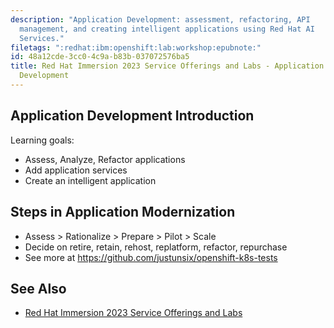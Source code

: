 ```yaml
---
description: "Application Development: assessment, refactoring, API
  management, and creating intelligent applications using Red Hat AI
  Services."
filetags: ":redhat:ibm:openshift:lab:workshop:epubnote:"
id: 48a12cde-3cc0-4c9a-b83b-037072576ba5
title: Red Hat Immersion 2023 Service Offerings and Labs - Application
  Development
---
```


## Application Development Introduction

Learning goals:

- Assess, Analyze, Refactor applications
- Add application services
- Create an intelligent application

## Steps in Application Modernization

- Assess \> Rationalize \> Prepare \> Pilot \> Scale
- Decide on retire, retain, rehost, replatform, refactor, repurchase
- See more at <https://github.com/justunsix/openshift-k8s-tests>

## See Also

- [Red Hat Immersion 2023 Service Offerings and
  Labs](../005-tech-ibm-redhat-openshift-offerings-labs)
